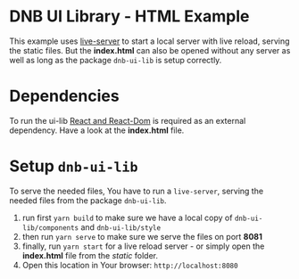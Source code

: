 # DNB UI Library - HTML Example

This example uses [live-server](https://www.npmjs.com/package/live-server) to start a local server with live reload, serving the static files. But the **index.html** can also be opened without any server as well as long as the package `dnb-ui-lib` is setup correctly.

# Dependencies

To run the ui-lib [React and React-Dom](https://cdnjs.com/libraries/react) is required as an external dependency. Have a look at the **index.html** file.

# Setup `dnb-ui-lib`

To serve the needed files, You have to run a `live-server`, serving the needed files from the package `dnb-ui-lib`.

1. run first `yarn build` to make sure we have a local copy of `dnb-ui-lib/components` and `dnb-ui-lib/style`
1. then run `yarn serve` to make sure we serve the files on port **8081**
1. finally, run `yarn start` for a live reload server - or simply open the **index.html** file from the _static_ folder.
1. Open this location in Your browser: `http://localhost:8080`
